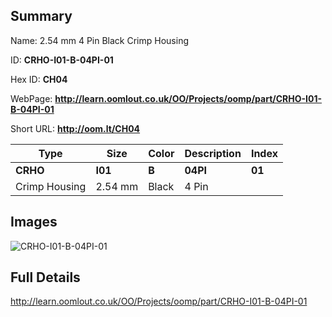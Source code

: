 

## Summary
 
Name: 2.54 mm 4 Pin Black Crimp Housing

ID: __CRHO-I01-B-04PI-01__

Hex ID: __CH04__

WebPage: __http://learn.oomlout.co.uk/OO/Projects/oomp/part/CRHO-I01-B-04PI-01__

Short URL: __http://oom.lt/CH04__


| Type   | Size   | Color   | Description   | Index   |    
| ----- | ------   | ------   | -----   | ----   |    
| __CRHO__   					| __I01__   					| __B__    						| __04PI__    					| __01__ |    
| Crimp Housing		| 2.54 mm	| Black		| 4 Pin	| 	|

## Images
![CRHO-I01-B-04PI-01](http://oomlout.com/oomp-gen/parts/CRHO-I01-B-04PI-01/CRHO-I01-B-04PI-01_420.jpg)

## Full Details

 http://learn.oomlout.co.uk/OO/Projects/oomp/part/CRHO-I01-B-04PI-01

